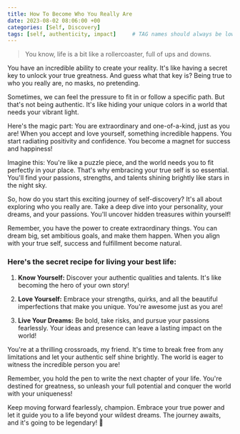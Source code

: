 ```yaml
---
title: How To Become Who You Really Are
date: 2023-08-02 08:06:00 +00
categories: [Self, Discovery]
tags: [self, authenticity, impact]     # TAG names should always be lowercase
---
```


> You know, life is a bit like a rollercoaster, full of ups and downs.  

You have an incredible ability to create your reality. It's like having a secret key to unlock your true greatness. And guess what that key is? Being true to who you really are, no masks, no pretending.

Sometimes, we can feel the pressure to fit in or follow a specific path. But that's not being authentic. It's like hiding your unique colors in a world that needs your vibrant light.

Here's the magic part: You are extraordinary and one-of-a-kind, just as you are! When you accept and love yourself, something incredible happens. You start radiating positivity and confidence. You become a magnet for success and happiness!

Imagine this: You're like a puzzle piece, and the world needs you to fit perfectly in your place. That's why embracing your true self is so essential. You'll find your passions, strengths, and talents shining brightly like stars in the night sky.

So, how do you start this exciting journey of self-discovery? It's all about exploring who you really are. Take a deep dive into your personality, your dreams, and your passions. You'll uncover hidden treasures within yourself!

Remember, you have the power to create extraordinary things. You can dream big, set ambitious goals, and make them happen. When you align with your true self, success and fulfillment become natural.

### Here's the secret recipe for living your best life:

1. **Know Yourself:** Discover your authentic qualities and talents. It's like becoming the hero of your own story!

2. **Love Yourself:** Embrace your strengths, quirks, and all the beautiful imperfections that make you unique. You're awesome just as you are!

3. **Live Your Dreams:** Be bold, take risks, and pursue your passions fearlessly. Your ideas and presence can leave a lasting impact on the world!

You're at a thrilling crossroads, my friend. It's time to break free from any limitations and let your authentic self shine brightly. The world is eager to witness the incredible person you are!

Remember, you hold the pen to write the next chapter of your life. You're destined for greatness, so unleash your full potential and conquer the world with your uniqueness!

Keep moving forward fearlessly, champion. Embrace your true power and let it guide you to a life beyond your wildest dreams. The journey awaits, and it's going to be legendary! 🚀
